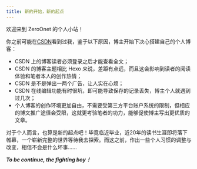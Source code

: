 ```yaml
---
title: 新的开始，新的起点
---
```

欢迎来到 ZeroOnet 的个人小站！

你之前可能在[CSDN](https://blog.csdn.net/zeroonet?viewmode=contents)看到过我，鉴于以下原因，博主开始下决心搭建自己的个人博客：<br>
- CSDN 上的博客读者必须登录之后才能查看全文；<br>
- CSDN 的博客主题相比 Hexo 来说，差距有点远，而且这会影响到读者的阅读体验和笔者本人的创作热情；<br>
- CSDN 是不是弹出一两个广告，让人实在心烦；<br>
- CSDN 在线编辑功能有时很坑，即可能导致保存的记录丢失，博主个人就遇到过几次；<br>
- 个人博客的创作环境更加自由，不需要受第三方平台账户系统的限制，但相应的博文推广途径会受限，这就更考验笔者的功力，能够促使博主写出更优质的文章。<br>

对于个人而言，也算是新的起点吧！毕竟临近毕业，近20年的读书生涯即将落下帷幕，一个崭新完整的世界等待我去探索。而这之前，作出一些个人习惯的调整与改变，相信不会是什么坏事......

<b>*To be continue, the fighting boy！*</b>